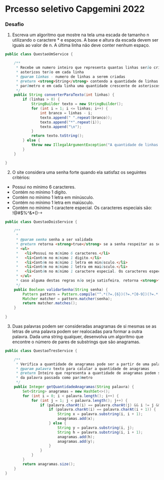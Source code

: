 # Prcesso seletivo Capgemini 2022

### Desafio

1) Escreva um algoritmo que mostre na tela uma escada de tamanho n utilizando o caractere * e espaços. A base e altura da escada devem ser iguais ao valor de n. A última linha não deve conter nenhum espaço.

```java
public class QuestaoUmService {

    /**
     * Recebe um numero inteiro que representa quantas linhas serão criadas, e quantos
     * astericos terão em cada linha
     * @param linhas - numero de linhas a serem criadas
     * @return <strong>String</strong> contendo a quantidade de linhas passadas como
     * parâmetro e em cada linha uma quantidade crescente de asteriscos
     */
    public String converterParaTexto(int linhas) {
        if (linhas > 0) {
            StringBuilder texto = new StringBuilder();
            for (int i = 1; i <= linhas; i++) {
                int branco = linhas - i;
                texto.append(" ".repeat(branco));
                texto.append("*".repeat(i));
                texto.append("\n");
            }
            return texto.toString();
        } else {
            throw new IllegalArgumentException("A quantidade de linhas deve ser maior que zero");
        }
    }

}
```

2) O site considera uma senha forte quando ela satisfaz os seguintes critérios:
* Possui no mínimo 6 caracteres.
* Contém no mínimo 1 digito.
* Contém no mínimo 1 letra em minúsculo.
* Contém no mínimo 1 letra em maiúsculo.
* Contém no mínimo 1 caractere especial. Os caracteres especiais são: !@#$%^&*()-+ 

```java
public class QuestaoDoisService {

	/**
	 *
	 * @param senha senha a ser validada
	 * @return retorna <strong>true</strong> se a senha respeitar as seguintes regras:
	 * <ul>
	 *   <li>Possui no mínimo 6 caracteres.</li>
	 *   <li>Contém no mínimo 1 digito.</li>
	 *   <li>Contém no mínimo 1 letra em minúsculo.</li>
	 *   <li>Contém no mínimo 1 letra em maiúsculo.</li>
	 *   <li>Contém no mínimo 1 caractere especial. Os caracteres especiais são: <strong>!@#$%^&*()-+</strong></li>
	 * </ul>
	 * caso alguma destas regras não seja satisfeira, retorna <strong>false</strong>
	 */
	public Boolean validarSenha(String senha) {
		Pattern pattern = Pattern.compile("^.*(?=.{6})(?=.*[0-9])(?=.*[a-z])(?=.*[A-Z])(?=.*[!@#$%^&*()-+]).*$");
		Matcher matcher = pattern.matcher(senha);
        return matcher.matches();
	}
	
}
```

3) Duas palavras podem ser consideradas anagramas de si mesmas se as letras de uma palavra podem ser realocadas para formar a outra palavra. Dada uma string qualquer, desenvolva um algoritmo que encontre o número de pares de substrings que são anagramas.

```java
public class QuestaoTresService {

    /**
     * Verifica a quantidade de anagramas pode ser a partir de uma palavra
     * @param palavra texto para calular a quantidade de anagramas
     * @return Inteiro que representa a quantidade de anagramas podem ser criados a partir
     * da palavra passada como parâmetro
     */
    public Integer getQuantidadeAnagramas(String palavra) {
        Set<String> anagramas = new HashSet<>();
        for (int i = 0; i < palavra.length(); i++) {
            for (int j = 1; j < palavra.length(); j++) {
                if (palavra.charAt(i) == palavra.charAt(j) && i != j && i < j) {
                    if (palavra.charAt(i) == palavra.charAt(i + 1)) {
                        String x = palavra.substring(i, i + 1);
                        anagramas.add(x);
                    } else {
                        String y = palavra.substring(i, j);
                        String h = palavra.substring(i, i + 1);
                        anagramas.add(h);
                        anagramas.add(y);
                    }
                }
            }
        }
        return anagramas.size();
    }
}
```